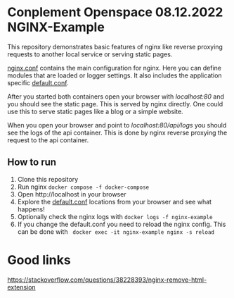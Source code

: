 # Conplement Openspace 08.12.2022 NGINX-Example
This repository demonstrates basic features of nginx like reverse proxying requests to another local service or serving static pages.

[nginx.conf](nginx.conf) contains the main configuration for nginx. Here you can define modules that are loaded or logger settings. It also includes the application specific [default.conf](default.conf).



After you started both containers open your browser with *localhost:80* and you should see the static page. This is served by nginx directly. One could use this to serve static pages like a blog or a simple website.

When you open your browser and point to *localhost:80/api/logs* you should see the logs of the api container. This is done by nginx reverse proxying the request to the api container.


## How to run
1. Clone this repository
2. Run nginx ``` docker compose -f docker-compose ``` 
3. Open http://localhost in your browser
4. Explore the  [default.conf](default.conf) locations from your browser and see what happens!
5. Optionally check the nginx logs with ``` docker logs -f nginx-example ```
6. If you change the default.conf you need to reload the nginx config. This can be done with ``` docker exec -it nginx-example nginx -s reload```


# Good links
https://stackoverflow.com/questions/38228393/nginx-remove-html-extension